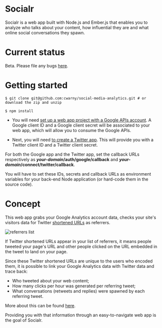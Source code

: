 # Socialr

Socialr is a web app built with Node.js and Ember.js that enables you to analyze who talks about your content, how influential they are and what online social conversations they spawn.

# Current status

Beta. Please file any bugs [here](https://github.com/cwarny/social-media-analytics/issues).

# Getting started

```
$ git clone git@github.com:cwarny/social-media-analytics.git # or download the zip and unzip

$ npm install
```

- You will need [set up a web app project with a Google APIs account](https://developers.google.com/console/help/?hl=fr&csw=1). A Google client ID and a Google client secret will be associated to your web app, which will allow you to consume the Google APIs.

- Next, you will need [to create a Twitter app](https://dev.twitter.com/apps). This will provide you with a Twitter client ID and a Twitter client secret.

For both the Google app and the Twitter app, set the callback URLs respectively as ***your-domain*/auth/google/callback** and ***your-domain*/connect/twitter/callback**.

You will have to set these IDs, secrets and callback URLs as environment variables for your back-end Node application (or hard-code them in the source code).

# Concept

This web app grabs your Google Analytics account data, checks your site's visitors data for Twitter [shortened URLs](https://support.twitter.com//entries/109623) as referrers. 

![referrers list](http://a1.distilledcdn.com/wp-content/uploads/2011/08/tco.png)

If Twitter shortened URLs appear in your list of referrers, it means people tweeted your page's URL and other people clicked on the URL embedded in the tweet to land on your page.

Since these Twitter shortened URLs are unique to the users who encoded them, it is possible to link your Google Analytics data with Twitter data and trace back:

- Who tweeted about your web content;
- How many clicks per hour was generated per referring tweet;
- What conversations (retweets and replies) were spawned by each referring tweet.

More about this can be found [here](http://nbviewer.ipython.org/6442821).

Providing you with that information through an easy-to-navigate web app is the goal of Socialr.